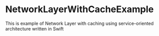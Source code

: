# NetworkLayerWithCacheExample

This is example of Network Layer with caching using service-oriented architecture written in Swift
